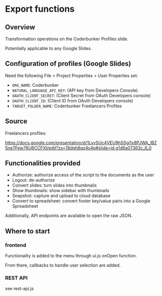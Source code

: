 # Export functions

## Overview

Transformation operations on the Coderbunker Profiles slide.

Potentially applicable to any Google Slides.

## Configuration of profiles (Google Slides)

Need the following File > Project Properties > User Properties set:

* ```ORG_NAME```: Coderbunker
* ```NATURAL_LANGUAGE_API_KEY```: (API key from Developers Console)
* ```OAUTH_CLIENT_SECRET```: (Client Secret from OAuth Developers console)
* ```OAUTH_CLIENT_ID```: (Client ID from OAuth Developers console)
* ```TARGET_FOLDER_NAME```: Coderbunker Freelancers Profiles

## Source

Freelancers profiles:

https://docs.google.com/presentation/d/1LvvSUc4VEU9hSSgi1x8PJWA_lBZ5ne7Few76U6CCFXI/edit?zx=18dqh8qz4s4p#slide=id.g1d6a07363c_6_0

## Functionalities provided

* Authorize: authorize access of the script to the documents as the user
* Logout: de-authorize
* Convert slides: turn slides into thumbnails 
* Show thumbnails: show sidebar with thumbnails
* Snapshot: capture and upload to cloud database
* Convert to spreadsheet: convert footer key/value pairs into a Google Spreadsheet

Additionally, API endpoints are available to open the raw JSON.

## Where to start

### frontend

Functionality is added to the menu through ui.js onOpen function.

From there, callbacks to handle user selection are added.

### REST API

see rest-api.js